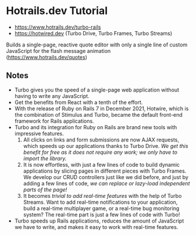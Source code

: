 # Hotrails.dev Tutorial

- https://www.hotrails.dev/turbo-rails
- https://hotwired.dev (Turbo Drive, Turbo Frames, Turbo Streams)

Builds a single-page, reactive quote editor with only a single line of custom JavaScript for the flash message animation (https://www.hotrails.dev/quotes)

## Notes
- Turbo gives you the speed of a single-page web application without having to write any JavaScript.
- Get the benefits from React with a tenth of the effort.
- With the release of Ruby on Rails 7 in December 2021, Hotwire, which is the combination of Stimulus and Turbo, became the default front-end framework for Rails applications.
- Turbo and its integration for Ruby on Rails are brand new tools with impressive features.
  1. All clicks on links and form submissions are now AJAX requests, which speeds up our applications thanks to Turbo Drive. *We get this benefit for free as it does not require any work; we only have to import the library.*
  2. It is now effortless, with just a few lines of code to build dynamic applications by slicing pages in different pieces with Turbo Frames. We develop our CRUD controllers just like we did before, and just by adding a few lines of code, *we can replace or lazy-load independent parts of the page!*
  3. It becomes *trivial to add real-time features* with the help of Turbo Streams. Want to add real-time notifications to your application, build a real-time multiplayer game, or a real-time bug monitoring system? The real-time part is just a few lines of code with Turbo!
- Turbo speeds up Rails applications, reduces the amount of JavaScript we have to write, and makes it easy to work with real-time features.

